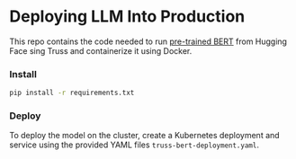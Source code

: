 # Deploying LLM Into Production

This repo contains the code needed to run [pre-trained BERT](https://huggingface.co/google-bert/bert-base-uncased) from Hugging Face sing Truss and containerize it using Docker.

### Install

```bash
pip install -r requirements.txt
```

### Deploy

To deploy the model on the cluster, create a Kubernetes deployment and service using the provided YAML files `truss-bert-deployment.yaml`.